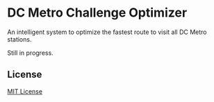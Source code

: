 # DC Metro Challenge Optimizer

An intelligent system to optimize the fastest route to visit all DC Metro stations.

Still in progress.

## License

[MIT License](LICENSE)
